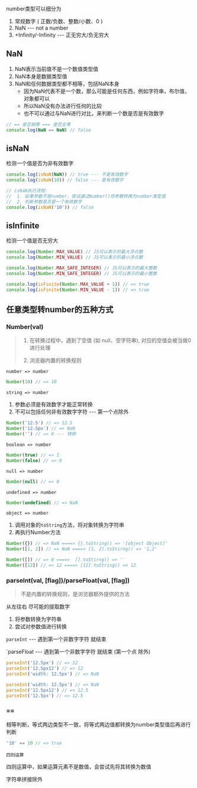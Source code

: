 number类型可以细分为

1. 常规数字 ( 正数/负数、整数/小数、0 )
2. NaN --- not a number
3. +Infinity/-Infinity --- 正无穷大/负无穷大



## NaN

1. NaN表示当前值不是一个数值类型值
2. NaN本身是数据类型值
3. NaN和任何数据类型都不相等，包括NaN本身
   + 因为NaN代表不是一个数，那么可能是任何东西，例如字符串，布尔值，对象都可以
   + 所以NaN没有办法进行任何的比较
   + 也不可以通过与NaN进行对比，来判断一个数是否是有效数字

```js
// == 是否相等 === 是否全等
console.log(NaN == NaN) // false
```



## isNaN

检测一个值是否为非有效数字

```js
console.log(isNaN(NaN)) // true --- 不是有效数字
console.log(isNaN(10)) // false --- 是有效数字

// isNaN执行流程:
// 	1. 如果参数不是number，尝试通过Number()将参数转换为number类型值
// 	2. 判断参数是否是一个有效数字 
console.log(isNaN('10')) // false
```



## isInfinite

检测一个值是否无穷大

```js
console.log(Number.MAX_VALUE) // JS可以表示的最大浮点数
console.log(Number.MIN_VALUE) // JS可以表示的最小浮点数

console.log(Number.MAX_SAFE_INTEGER) // JS可以表示的最大整数
console.log(Number.MIN_SAFE_INTEGER) // JS可以表示的最小整数

console.log(isFinite(Number.MAX_VALUE + 1)) // => true
console.log(isFinite(Number.MIN_VALUE - 1)) // => true
```





## 任意类型转number的五种方式

### Number(val)

> 1. 在转换过程中，遇到了空值 (如 null、空字符串), 对应的空值会被当做0进行处理
>
> 2. 浏览器内置的转换规则

`number => number`

```js
Number(10) // => 10
```



`string => number`

1. 参数必须是有效数字才能正常转换
2. 不可以包括任何非有效数字字符 --- 第一个点除外

```js
Number('12.5') // => 12.5
Number('12.5px') // => NaN 
Number('') // => 0 --- 特例
```



`boolean => number`

```js
Number(true) // => 1
Number(false) // => 0
```



`null => number`

```js
Number(null) // => 0
```



`undefined => number`

```js
Number(undefined) // => NaN
```



`object => number`

1. 调用对象的`toString`方法，将对象转换为字符串
2. 再执行Number方法

```js
Number({}) // => NaN ====> {}.toString() => '[object Object]'
Number([1, 2]) // => NaN ====> [1, 2].toStirng() => '1,2'

Number([]) // => 0 ====>  [].toStirng() => ''
Number([12]) // => 12 ====> [12].toString() => 12
```



### parseInt(val, [flag])/parseFloat(val, [flag])

> 不是内置的转换规则，是浏览器额外提供的方法

从左往右 尽可能的提取数字

1. 将参数转换为字符串
2. 尝试对参数值进行转换



`parseInt` --- 遇到第一个非数字字符 就结束

`parseFloat --- 遇到第一个非数字字符 就结束 (第一个点 除外)

```js
parseInt('12.5px') // => 12
parseInt('12.5px12') // => 12
parseInt('width: 12.5px') // => NaN

parseInt('width: 12.5px') // => NaN
parseInt('12.5px12') // => 12.5
parseInt('12.5px') // => 12.5
```



###  == 

相等判断，等式两边类型不一致，将等式两边值都转换为number类型值后再进行判断

```js
'10' == 10 // => true
```



`四则运算`

四则运算中，如果运算元素不是数值，会尝试先将其转换为数值

字符串拼接除外
